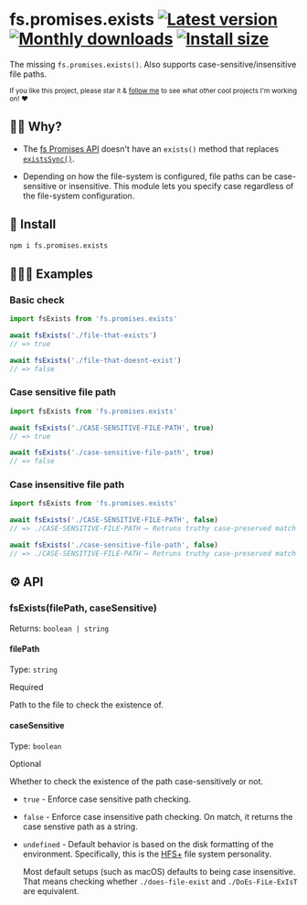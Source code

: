 # fs.promises.exists [![Latest version](https://badgen.net/npm/v/fs.promises.exists)](https://npm.im/fs.promises.exists) [![Monthly downloads](https://badgen.net/npm/dm/fs.promises.exists)](https://npm.im/fs.promises.exists) [![Install size](https://packagephobia.now.sh/badge?p=fs.promises.exists)](https://packagephobia.now.sh/result?p=fs.promises.exists)

The missing `fs.promises.exists()`. Also supports case-sensitive/insensitive file paths.

<sub>If you like this project, please star it & [follow me](https://github.com/privatenumber) to see what other cool projects I'm working on! ❤️</sub>

## 🙋‍♂️ Why?
- The [fs Promises API](https://nodejs.org/docs/latest/api/fs.html#fs_promises_api) doesn't have an `exists()` method that replaces [`existsSync()`](https://nodejs.org/docs/latest/api/fs.html#fs_fs_existssync_path).

- Depending on how the file-system is configured, file paths can be case-sensitive or insensitive. This module lets you specify case regardless of the file-system configuration.

## 🚀 Install
```sh
npm i fs.promises.exists
```

## 👨🏻‍🏫 Examples

### Basic check
```js
import fsExists from 'fs.promises.exists'

await fsExists('./file-that-exists')
// => true

await fsExists('./file-that-doesnt-exist')
// => false
```
### Case sensitive file path
```js
import fsExists from 'fs.promises.exists'

await fsExists('./CASE-SENSITIVE-FILE-PATH', true)
// => true

await fsExists('./case-sensitive-file-path', true)
// => false
```

### Case insensitive file path
```js
import fsExists from 'fs.promises.exists'

await fsExists('./CASE-SENSITIVE-FILE-PATH', false)
// => ./CASE-SENSITIVE-FILE-PATH ← Retruns truthy case-preserved match

await fsExists('./case-sensitive-file-path', false)
// => ./CASE-SENSITIVE-FILE-PATH ← Retruns truthy case-preserved match
```

## ⚙️ API

### fsExists(filePath, caseSensitive)

Returns: `boolean | string`
#### filePath
Type: `string`

Required

Path to the file to check the existence of.
#### caseSensitive

Type: `boolean`

Optional

Whether to check the existence of the path case-sensitively or not.

- `true` - Enforce case sensitive path checking.
- `false` - Enforce case insensitive path checking. On match, it returns the case senstive path as a string.
- `undefined` - Default behavior is based on the disk formatting of the environment. Specifically, this is the [HFS+](https://en.wikipedia.org/wiki/HFS_Plus) file system personality.

	Most default setups (such as macOS) defaults to being case insensitive. That means checking whether `./does-file-exist` and `./DoEs-FiLe-ExIsT` are equivalent.
